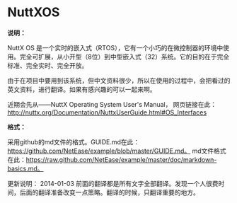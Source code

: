 ﻿NuttXOS
=======
__说明：__

NuttX OS 是一个实时的嵌入式（RTOS），它有一个小巧的在微控制器的环境中使用。完全可扩展，从小开型（8位）到中型嵌入式（32）系统。它的目的在于完全标准、完全实时、完全开放。

由于在项目中要用到该系统，但中文资料很少，所以在使用的过程中，会把看过的英文资料，进行翻译。如果有感兴趣的可以一起来啊。

近期会先从——NuttX Operating System User's Manual，
网页链接在此：http://nuttx.org/Documentation/NuttxUserGuide.html#OS_Interfaces

__格式：__

采用github的md文件的格式。GUIDE.md在此：https://github.com/NetEase/example/blob/master/GUIDE.md。
md文件格式在此：https://raw.github.com/NetEase/example/master/doc/markdown-basics.md。

更新说明：
2014-01-03 前面的翻译都是所有文字全部翻译。发现一个人很费时间，后面的翻译准备改变一点策略。翻译的时候，只翻译重要的地方。